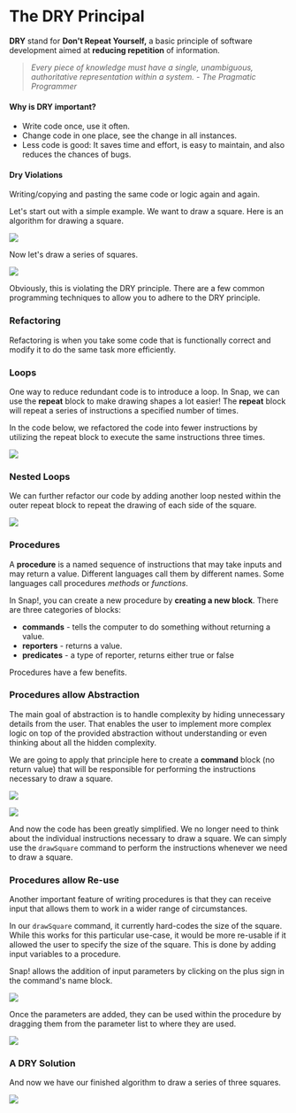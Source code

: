# The DRY Principal

 **DRY** stand for **Don't Repeat Yourself,** a basic principle of software development aimed at **reducing repetition** of information.

> _Every piece of knowledge must have a single, unambiguous, authoritative representation within a system. - The Pragmatic Programmer_

#### Why is DRY important?

* Write code once, use it often.
* Change code in one place, see the change in all instances.
* Less code is good: It saves time and effort, is easy to maintain, and also reduces the chances of bugs.

#### Dry Violations

Writing/copying and pasting the same code or logic again and again.

Let's start out with a simple example. We want to draw a square. Here is an algorithm for drawing a square.

![](../.gitbook/assets/image%20%2883%29.png)

Now let's draw a series of squares.

![](../.gitbook/assets/image%20%2833%29.png)

Obviously, this is violating the DRY principle. There are a few common programming techniques to allow you to adhere to the DRY principle.

### Refactoring

Refactoring is when you take some code that is functionally correct and modify it to do the same task more efficiently.

### Loops

One way to reduce redundant code is to introduce a loop. In Snap, we can use the **repeat** block to make drawing shapes a lot easier! The **repeat** block will repeat a series of instructions a specified number of times. 

In the code below, we refactored the code into fewer instructions by utilizing the repeat block to execute the same instructions three times.

![](../.gitbook/assets/image%20%2829%29.png)

### Nested Loops

We can further refactor our code by adding another loop nested within the outer repeat block to repeat the drawing of each side of the square.

![](../.gitbook/assets/image%20%2840%29.png)

### Procedures

A **procedure** is a named sequence of instructions that may take inputs and may return a value. Different languages call them by different names. Some languages call procedures _methods_ or _functions_. 

In Snap!,  you can create a new procedure by **creating a new block**. There are three categories of blocks:

* **commands** -  tells the computer to do something without returning a value.
* **reporters** - returns a value.
* **predicates** - a type of reporter, returns either true or false

Procedures have a few benefits.

### Procedures allow Abstraction

The main goal of abstraction is to handle complexity by hiding unnecessary details from the user. That enables the user to implement more complex logic on top of the provided abstraction without understanding or even thinking about all the hidden complexity.

We are going to apply that principle here to create a **command** block \(no return value\) that will be responsible for performing the instructions necessary to draw a square.

![](../.gitbook/assets/image%20%2847%29.png)

![](../.gitbook/assets/image%20%2835%29.png)

And now the code has been greatly simplified. We no longer need to think about the individual instructions necessary to draw a square. We can simply use the `drawSquare` command to perform the instructions whenever we need to draw a square.

### Procedures allow Re-use

Another important feature of writing procedures is that they can receive input that allows them to work in a wider range of circumstances.

In our `drawSquare` command, it currently hard-codes the size of the square. While this works for this particular use-case, it would be more re-usable if it allowed the user to specify the size of the square. This is done by adding input variables to a procedure.

Snap! allows the addition of input parameters by clicking on the plus sign in the command's name block.

![](../.gitbook/assets/image%20%2823%29.png)

Once the parameters are added, they can be used within the procedure by dragging them from the parameter list to where they are used.

![](../.gitbook/assets/image%20%2821%29.png)

### A DRY Solution

And now we have our finished algorithm to draw a series of three squares.

![](../.gitbook/assets/image%20%2850%29.png)

